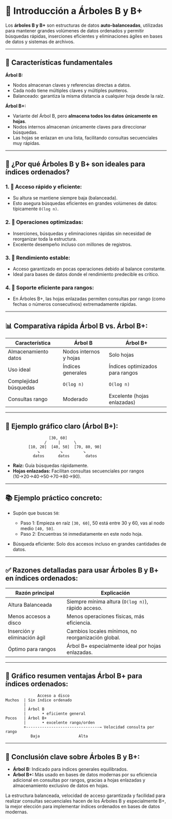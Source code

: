 
# 🌳 **Introducción a Árboles B y B+**

Los **árboles B y B+** son estructuras de datos **auto-balanceadas**, utilizadas para mantener grandes volúmenes de datos ordenados y permitir búsquedas rápidas, inserciones eficientes y eliminaciones ágiles en bases de datos y sistemas de archivos.

---

## 📖 **Características fundamentales**

**Árbol B:**
- Nodos almacenan claves y referencias directas a datos.
- Cada nodo tiene múltiples claves y múltiples punteros.
- Balanceado: garantiza la misma distancia a cualquier hoja desde la raíz.

**Árbol B+:**
- Variante del Árbol B, pero **almacena todos los datos únicamente en hojas**.
- Nodos internos almacenan únicamente claves para direccionar búsquedas.
- Las hojas se enlazan en una lista, facilitando consultas secuenciales muy rápidas.

---

## 🎯 **¿Por qué Árboles B y B+ son ideales para índices ordenados?**

### 1. 🔹 **Acceso rápido y eficiente:**
- Su altura se mantiene siempre baja (balanceada).
- Esto asegura búsquedas eficientes en grandes volúmenes de datos: típicamente `O(log n)`.

### 2. 🔹 **Operaciones optimizadas:**
- Inserciones, búsquedas y eliminaciones rápidas sin necesidad de reorganizar toda la estructura.
- Excelente desempeño incluso con millones de registros.

### 3. 🔹 **Rendimiento estable:**
- Acceso garantizado en pocas operaciones debido al balance constante.
- Ideal para bases de datos donde el rendimiento predecible es crítico.

### 4. 🔹 **Soporte eficiente para rangos:**
- En Árboles B+, las hojas enlazadas permiten consultas por rango (como fechas o números consecutivos) extremadamente rápidas.

---

## 📊 **Comparativa rápida Árbol B vs. Árbol B+:**

| Característica       | Árbol B                  | Árbol B+                      |
|----------------------|--------------------------|-------------------------------|
| Almacenamiento datos | Nodos internos y hojas   | Solo hojas                    |
| Uso ideal            | Índices generales        | Índices optimizados para rangos|
| Complejidad búsquedas| `O(log n)`               | `O(log n)`                    |
| Consultas rango      | Moderado                 | Excelente (hojas enlazadas)   |

---

## 🌲 **Ejemplo gráfico claro (Árbol B+):**

```plaintext
                   [30, 60]
                 /     |      \
          [10, 20]  [40, 50]  [70, 80, 90]
              ↘︎         ↘︎         ↘︎
            datos      datos       datos
```

- **Raíz:** Guía búsquedas rápidamente.
- **Hojas enlazadas:** Facilitan consultas secuenciales por rangos (10→20→40→50→70→80→90).

---

## 📚 **Ejemplo práctico concreto:**

- Supón que buscas `50`:
  - Paso 1: Empieza en raíz `[30, 60]`, 50 está entre 30 y 60, vas al nodo medio `[40, 50]`.
  - Paso 2: Encuentras `50` inmediatamente en este nodo hoja.

- Búsqueda eficiente: Solo dos accesos incluso en grandes cantidades de datos.

---

## ✅ **Razones detalladas para usar Árboles B y B+ en índices ordenados:**

| Razón principal | Explicación |
|-----------------|-------------|
| Altura Balanceada | Siempre mínima altura (`O(log n)`), rápido acceso. |
| Menos accesos a disco | Menos operaciones físicas, más eficiencia. |
| Inserción y eliminación ágil | Cambios locales mínimos, no reorganización global. |
| Óptimo para rangos | Árbol B+ especialmente ideal por hojas enlazadas. |

---

## 🎨 **Gráfico resumen ventajas Árbol B+ para índices ordenados:**

```plaintext
              Acceso a disco
Muchos  | Sin índice ordenado
        |
        | Árbol B
        |       • eficiente general
Pocos   | Árbol B+
        |       • excelente rango/orden
        +--------------------------------→ Velocidad consulta por rango
           Baja                 Alta
```

---

## 📝 **Conclusión clave sobre Árboles B y B+:**

- **Árbol B:** Indicado para índices generales equilibrados.
- **Árbol B+:** Más usado en bases de datos modernas por su eficiencia adicional en consultas por rangos, gracias a hojas enlazadas y almacenamiento exclusivo de datos en hojas.

La estructura balanceada, velocidad de acceso garantizada y facilidad para realizar consultas secuenciales hacen de los Árboles B y especialmente B+, la mejor elección para implementar índices ordenados en bases de datos modernas.
